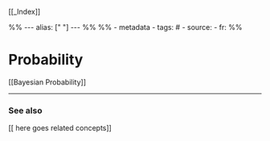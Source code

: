 
[[_Index]]

%% ---
alias: [" "]
--- %%
%% - metadata
	- tags: #
	- source: 
	- fr: 
%%

# Probability

[[Bayesian Probability]]

-------------
### See also
[[ here goes related concepts]]

